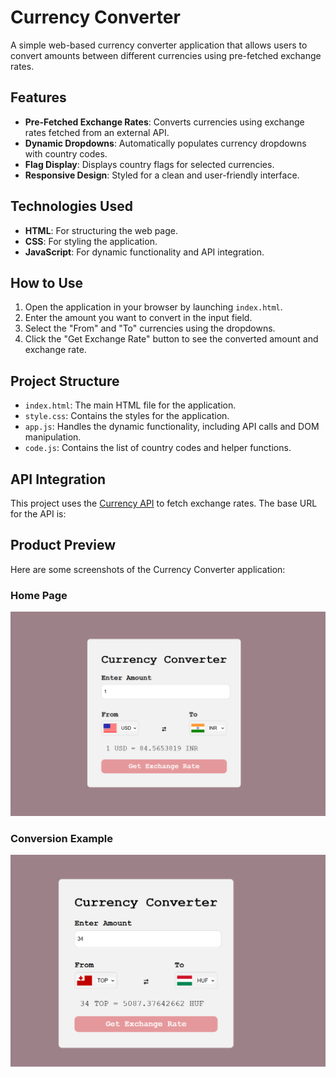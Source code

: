 # Currency Converter

A simple web-based currency converter application that allows users to convert amounts between different currencies using pre-fetched exchange rates.

## Features

- **Pre-Fetched Exchange Rates**: Converts currencies using exchange rates fetched from an external API.
- **Dynamic Dropdowns**: Automatically populates currency dropdowns with country codes.
- **Flag Display**: Displays country flags for selected currencies.
- **Responsive Design**: Styled for a clean and user-friendly interface.

## Technologies Used

- **HTML**: For structuring the web page.
- **CSS**: For styling the application.
- **JavaScript**: For dynamic functionality and API integration.

## How to Use

1. Open the application in your browser by launching `index.html`.
2. Enter the amount you want to convert in the input field.
3. Select the "From" and "To" currencies using the dropdowns.
4. Click the "Get Exchange Rate" button to see the converted amount and exchange rate.

## Project Structure

- `index.html`: The main HTML file for the application.
- `style.css`: Contains the styles for the application.
- `app.js`: Handles the dynamic functionality, including API calls and DOM manipulation.
- `code.js`: Contains the list of country codes and helper functions.

## API Integration

This project uses the [Currency API](https://github.com/fawazahmed0/currency-api) to fetch exchange rates. The base URL for the API is:

## Product Preview

Here are some screenshots of the Currency Converter application:

### Home Page
![Home Page](assets/homepage.png)

### Conversion Example
![Conversion Example](assets/conversion.png)

